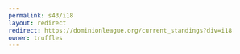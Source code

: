 ```yaml
---
permalink: s43/i18
layout: redirect
redirect: https://dominionleague.org/current_standings?div=i18
owner: truffles
---
```

